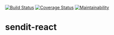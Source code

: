 [![Build Status](https://travis-ci.org/Ndifreke/sendit-react.svg?branch=develop)](https://travis-ci.org/Ndifreke/sendit-react)
[![Coverage Status](https://coveralls.io/repos/github/Ndifreke/sendit-react/badge.svg?branch=develop)](https://coveralls.io/github/Ndifreke/sendit-react?branch=develop&service=github)
[![Maintainability](https://api.codeclimate.com/v1/badges/5ec33d0bbe7d86a6caa0/maintainability)](https://codeclimate.com/github/Ndifreke/sendit-react/maintainability)
# sendit-react

